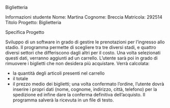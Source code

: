 Biglietteria

Informazioni studente
Nome: Martina
Cognome: Breccia
Matricola: 292514
Titolo Progetto: Biglietteria

Specifica Progetto

Sviluppo di un software in grado di gestire le prenotazioni per l’ingresso allo stadio.
Il programma permette di scegliere tra tre diversi stadi, e quattro diversi settori che differiscono dagli altri per il costo.
Una volta selezionati questi dati, verranno aggiunti ad un carrello. L’utente sarà poi in grado di rimuovere i biglietti che non desidera più acquistare.
Verrà calcolata: 
-	la quantità degli articoli presenti nel carrello
-	il totale 
-	il prezzo medio dei biglietti;
una volta confermato l’ordine, l’utente dovrà inserire i propri dati (nome, cognome, indirizzo, città, telefono) per la spedizione ed infine dare la conferma definitiva dell’acquisto.
Il programma salverà la ricevuta in un file di testo.


